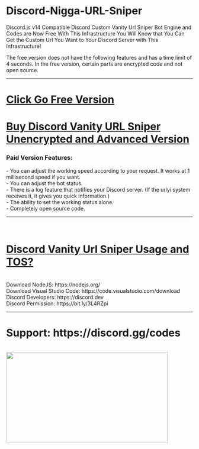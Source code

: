 # Discord-Nigga-URL-Sniper
Discord.js v14 Compatible Discord Custom Vanity Url Sniper Bot Engine and Codes are Now Free With This Infrastructure You Will Know that You Can Get the Custom Url You Want to Your Discord Server with This Infrastructure!
<br>
<p>The free version does not have the following features and has a time limit of 4 seconds. In the free version, certain parts are encrypted code and not open source.</p>
<hr>
<h1><a href="https://codeshare.me/c/t0w76lzdqc3ocnnl">Click Go Free Version</a></h1>
<h1><a href="https://codeshare.me/c/mqtvkw691wmmoq35">Buy Discord Vanity URL Sniper Unencrypted and Advanced Version</a></h1>
<h3>Paid Version Features:</h3>
- You can adjust the working speed according to your request. It works at 1 millisecond speed if you want.<br>
- You can adjust the bot status.<br>
- There is a log feature that notifies your Discord server. (If the urlyi system receives it, it gives you quick information.)<br>
- The ability to set the working status alone.<br>
- Completely open source code.
<hr>
<br>
<h1><a href="https://blog.codeshare.me/2023/12/discord-vanity-url-sniper-usage.html">Discord Vanity Url Sniper Usage and TOS?</a></h1>
<br>
Download NodeJS: https://nodejs.org/<br>
Download Visual Studio Code: https://code.visualstudio.com/download<br>
Discord Developers: https://discord.dev<br>
Discord Permission: https://bit.ly/3L4RZpi<br>
<hr>
<h1>Support: https://discord.gg/codes</h1><br>
<img border="0" data-original-height="720" data-original-width="1280" height="246" loading="lazy" src="https://blogger.googleusercontent.com/img/b/R29vZ2xl/AVvXsEiAYrfR0tznF8-BrEegBC56fB4Klhy3ldagpbsBKZS153VaoHJKg-jYl0e6iJaHCUdMug1YWLFLmHASOetKIlCQajAKJJ9pUuBZTggmZROBLnorcJ5d6po4hVh2vitrTmpgTPfXgixif5c6LXyKLDML9dYvZsDLjnBdiSnAMEZ7KSzZq3cmKV8ju7LmIIo/w436-h246-rw/discord-vanity-url-sniper-umutxyp.jpeg" width="436">

